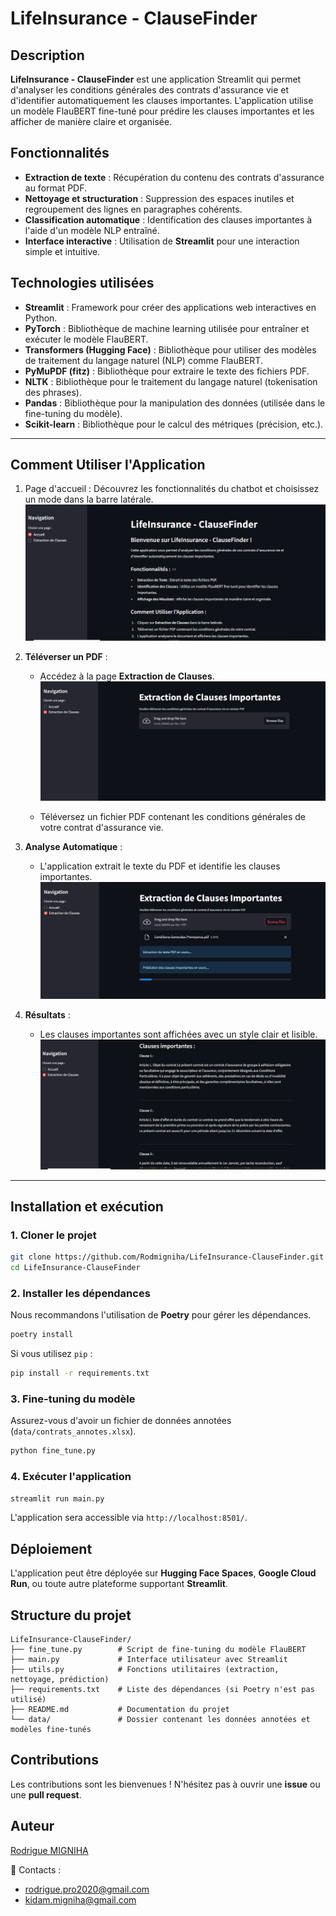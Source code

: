 # LifeInsurance - ClauseFinder

## Description
**LifeInsurance - ClauseFinder** est une application Streamlit qui permet d'analyser les conditions générales des contrats d'assurance vie et d'identifier automatiquement les clauses importantes. L'application utilise un modèle FlauBERT fine-tuné pour prédire les clauses importantes et les afficher de manière claire et organisée.

## Fonctionnalités
- **Extraction de texte** : Récupération du contenu des contrats d'assurance au format PDF.
- **Nettoyage et structuration** : Suppression des espaces inutiles et regroupement des lignes en paragraphes cohérents.
- **Classification automatique** : Identification des clauses importantes à l'aide d'un modèle NLP entraîné.
- **Interface interactive** : Utilisation de **Streamlit** pour une interaction simple et intuitive.



## Technologies utilisées
- **Streamlit** : Framework pour créer des applications web interactives en Python.
- **PyTorch** : Bibliothèque de machine learning utilisée pour entraîner et exécuter le modèle FlauBERT.
- **Transformers (Hugging Face)** : Bibliothèque pour utiliser des modèles de traitement du langage naturel (NLP) comme FlauBERT.
- **PyMuPDF (fitz)** : Bibliothèque pour extraire le texte des fichiers PDF.
- **NLTK** : Bibliothèque pour le traitement du langage naturel (tokenisation des phrases).
- **Pandas** : Bibliothèque pour la manipulation des données (utilisée dans le fine-tuning du modèle).
- **Scikit-learn** : Bibliothèque pour le calcul des métriques (précision, etc.).

---

## Comment Utiliser l'Application

1. Page d'accueil : Découvrez les fonctionnalités du chatbot et choisissez un mode dans la barre latérale.
![Dashboard boxplot](data/Capture-acceuil.PNG)
2. **Téléverser un PDF** :
   - Accédez à la page **Extraction de Clauses**.
![Dashboard boxplot](data/Capture-extr1.PNG)

   - Téléversez un fichier PDF contenant les conditions générales de votre contrat d'assurance vie.

3. **Analyse Automatique** :
   - L'application extrait le texte du PDF et identifie les clauses importantes.
![Dashboard boxplot](data/Capture-extr2.PNG)

4. **Résultats** :
   - Les clauses importantes sont affichées avec un style clair et lisible.
![Dashboard boxplot](data/Capture-extr3.PNG)
---

## Installation et exécution
### 1. Cloner le projet
```bash
git clone https://github.com/Rodmigniha/LifeInsurance-ClauseFinder.git
cd LifeInsurance-ClauseFinder
```

### 2. Installer les dépendances
Nous recommandons l'utilisation de **Poetry** pour gérer les dépendances.
```bash
poetry install
```
Si vous utilisez `pip` :
```bash
pip install -r requirements.txt
```

### 3. Fine-tuning du modèle
Assurez-vous d'avoir un fichier de données annotées (`data/contrats_annotes.xlsx`).
```bash
python fine_tune.py
```

### 4. Exécuter l'application
```bash
streamlit run main.py
```
L'application sera accessible via `http://localhost:8501/`.

## Déploiement
L'application peut être déployée sur **Hugging Face Spaces**, **Google Cloud Run**, ou toute autre plateforme supportant **Streamlit**.

## Structure du projet
```
LifeInsurance-ClauseFinder/
├── fine_tune.py        # Script de fine-tuning du modèle FlauBERT
├── main.py             # Interface utilisateur avec Streamlit
├── utils.py            # Fonctions utilitaires (extraction, nettoyage, prédiction)
├── requirements.txt    # Liste des dépendances (si Poetry n'est pas utilisé)
├── README.md           # Documentation du projet
└── data/               # Dossier contenant les données annotées et modèles fine-tunés
```

## Contributions
Les contributions sont les bienvenues ! N'hésitez pas à ouvrir une **issue** ou une **pull request**.

## Auteur
[Rodrigue MIGNIHA](https://github.com/Rodmigniha)

📧 Contacts :
- rodrigue.pro2020@gmail.com
- kidam.migniha@gmail.com



